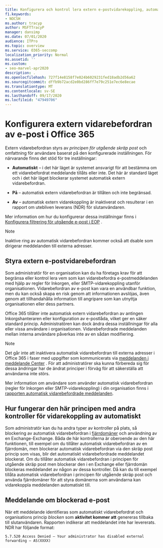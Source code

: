 ```yaml
---
title: Konfigurera och kontrol lera extern e-postvidarekoppling, automatisk vidarebefordran, 5.7.520 åtkomst nekad, inaktivera extern vidarebefordran, administratören har inaktiverat extern vidarebefordran, utgående princip för skräp post
f1.keywords:
- NOCSH
ms.author: tracyp
author: MSFTTracyP
manager: dansimp
ms.date: 07/01/2020
audience: ITPro
ms.topic: overview
ms.service: O365-seccomp
localization_priority: Normal
ms.assetid: ''
ms.custom:
- seo-marvel-apr2020
description: .
ms.openlocfilehash: 727f14e8158f7e024b6029231fed18adb2d56a62
ms.sourcegitcommit: dffb9b72acd2e0bd286ff7e79c251e7ec6e8ecae
ms.translationtype: MT
ms.contentlocale: sv-SE
ms.lasthandoff: 09/17/2020
ms.locfileid: "47949706"
---
```

# <a name="configuring-external-email-forwarding-in-office-365"></a>Konfigurera extern vidarebefordran av e-post i Office 365

Extern vidarebefordran styrs av *principen för utgående skräp post* och omfattning för användare baserat på den konfigurerade inställningen. För närvarande finns det stöd för tre inställningar:

- **Automatiskt** – i det här läget är systemet ansvarigt för att bestämma om ett vidarebefordrat meddelande tillåts eller inte.  Det här är standard läget och i det här läget blockerar systemet automatisk extern vidarebefordran.

- **På** – automatisk extern vidarebefordran är tillåten och inte begränsad.

- **Av** – automatisk extern vidarekoppling är inaktiverat och resulterar i en rapport om utebliven leverans (NDR) för slutanvändaren.

Mer information om hur du konfigurerar dessa inställningar finns i [Konfigurera filtrering för utgående e-post i EOP](https://docs.microsoft.com/microsoft-365/security/office-365-security/configure-the-outbound-spam-policy?view=o365-worldwide&preserve-view=true) .

> [!NOTE]
> Inaktive ring av automatisk vidarebefordran kommer också att dsable som dirigerar meddelanden till externa adresser.

## <a name="controlling-external-email-forwarding"></a>Styra extern e-postvidarebefordran

Som administratör för en organisation kan du ha företags krav för att begränsa eller kontrol lera vem som kan vidarebefordra e-postmeddelanden med hjälp av regler för Inkorgen, eller SMTP-vidarekoppling utanför organisationen. Vidarebefordran av e-post kan vara en användbar funktion, men du kan också skapa en risk genom att informationen avslöjas, även genom att tillhandahålla information till angripare som kan utnyttja organisationen eller dess partners.

Office 365 tillåter inte automatisk extern vidarebefordran av antingen Inkorgshanteraren eller konfiguration av e-postlåda, vilket ger en säker standard princip. Administratören kan dock ändra dessa inställningar för alla eller vissa användare i organisationen. Vidarebefordrade meddelanden mellan interna användare påverkas inte av en sådan modifiering.

> [!NOTE]
> Det går inte att inaktivera automatisk vidarebefordran till externa adresser i Office 365 i faser med uppgifter som kommunicerats via [meddelanden i meddelande Center](https://admin.microsoft.com/Adminportal/Home?source=applauncher&ref=/MessageCenter) . För att administratörer ska kunna förbereda sig för dessa ändringar har de ändrat principer i förväg för att säkerställa att användarna inte störs.

Mer information om användare som använder automatisk vidarebefordran (regler för Inkorgen eller SMTP-vidarekoppling) i din organisation finns i [rapporten automatisk vidarebefordrade meddelanden](https://docs.microsoft.com/microsoft-365/security/office-365-security/mfi-auto-forwarded-messages-report?view=o365-worldwide&preserve-view=true).

## <a name="how-does-this-policy-work-with-other-automatic-forwarding-controls"></a>Hur fungerar den här principen med andra kontroller för vidarekoppling av automatiskt

Som administratör kan du ha andra typer av kontroller på plats, så blockering av automatisk vidarebefordran i [fjärrdomäner](https://docs.microsoft.com/exchange/mail-flow-best-practices/remote-domains/remote-domains) och användning av en Exchange-Exchange. Båda de här kontrollerna är oberoende av den här funktionen, till exempel om du tillåter automatisk vidarebefordran av en fjärrdomän, men blockerar automatisk vidarebefordran via den skräp post princip som visas, blir det automatiskt vidarebefordrade meddelandet blockerat. Om du tillåter automatisk vidarebefordran i principen för utgående skräp post men blockerar den i en Exchange eller fjärrdomän blockeras meddelandet av någon av dessa kontroller. Då kan du till exempel tillåta automatisk vidarebefordran i principen för utgående skräp post och använda fjärrdomäner för att styra domänerna som användarna kan vidarekoppla meddelanden automatiskt till.


## <a name="the-blocked-email-forwarding-message"></a>Meddelande om blockerad e-post

När ett meddelande identifieras som automatiskt vidarebefordrat och organisations princip *blocken* som **aktivitet kommer att** genereras tillbaka till slutanvändaren. Rapporten indikerar att meddelandet inte har levererats. NDR har följande format: 

`5.7.520 Access Denied – Your administrator has disabled external forwarding – AS(XXXX)`
